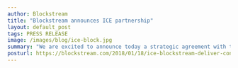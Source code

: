 ```yaml
---
author: Blockstream
title: "Blockstream announces ICE partnership"
layout: default_post
tags: PRESS RELEASE
image: /images/blog/ice-block.jpg
summary: "We are excited to announce today a strategic agreement with the Intercontinental Exchange (ICE), a leading provider of data and listings services, and operator of clearing houses and global exchanges including the New York Stock Exchange. Together we are launching the Cryptocurrency Data Feed, to be distributed via ICE Data Services’ Consolidated Feed. "
posturl: https://blockstream.com/2018/01/18/ice-blockstream-deliver-consolidated-trading-data-service.html
---
```

